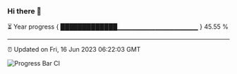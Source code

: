### Hi there 👋

⏳ Year progress { █████████████▁▁▁▁▁▁▁▁▁▁▁▁▁▁▁▁▁ } 45.55 %

---

⏰ Updated on Fri, 16 Jun 2023 06:22:03 GMT

![Progress Bar CI](https://github.com/ZhaoGui/ZhaoGui/workflows/Progress%20Bar%20CI/badge.svg)
